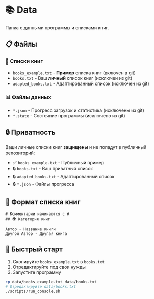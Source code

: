 # 📚 Data

Папка с данными программы и списками книг.

## 📋 Файлы

### 📖 Списки книг
- `books_example.txt` - **Пример** списка книг (включен в git)
- `books.txt` - Ваш **личный** список книг (исключен из git)
- `adapted_books.txt` - Адаптированный список (исключен из git)

### 📊 Файлы данных
- `*.json` - Прогресс загрузок и статистика (исключены из git)
- `*.state` - Состояние программы (исключено из git)

## 🔒 Приватность

Ваши личные списки книг **защищены** и не попадут в публичный репозиторий:
- ✅ `books_example.txt` - Публичный пример
- 🔒 `books.txt` - Ваш приватный список
- 🔒 `adapted_books.txt` - Адаптированный список
- 🔒 `*.json` - Файлы прогресса

## 📝 Формат списка книг

```text
# Комментарии начинаются с #
## 🌍 Категория книг

Автор - Название книги
Другой Автор - Другая книга
```

## 🚀 Быстрый старт

1. Скопируйте `books_example.txt` в `books.txt`
2. Отредактируйте под свои нужды
3. Запустите программу

```bash
cp data/books_example.txt data/books.txt
# Отредактируйте data/books.txt
./scripts/run_console.sh
```
